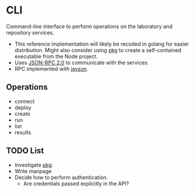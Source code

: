 # CLI

Command-line interface to perform operations on the laboratory and repository services.
* This reference implementation will likely be recoded in golang for easier distribution.
Might also consider using [pkg](https://www.npmjs.com/package/pkg) to create a self-contained executable from the Node project.
* Uses [JSON-RPC 2.0](https://www.jsonrpc.org/index.html) to communicate with the services.
* RPC implemented with [jayson](https://www.npmjs.com/package/jayson).

## Operations
* connect
* deploy
* create
* run
* list
* results

## TODO List
* Investigate [pkg](https://www.npmjs.com/package/pkg).
* Write manpage
* Decide how to perform authentication.
  * Are credentials passed explicitly in the API?


